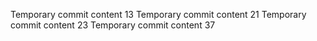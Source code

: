 Temporary commit content 13
Temporary commit content 21
Temporary commit content 23
Temporary commit content 37
